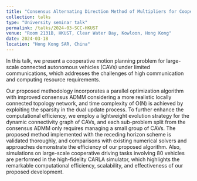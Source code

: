 ```yaml
---
title: "Consensus Alternating Direction Method of Multipliers for Cooperative Motion Planning of Large-Scale Non-Holonomic Agents"
collection: talks
type: "University seminar talk"
permalink: /talks/2024-03-SCC-HKUST
venue: "Room 2131B, HKUST, Clear Water Bay, Kowloon, Hong Kong"
date: 2024-03-18
location: "Hong Kong SAR, China"
---
```


In this talk, we present a cooperative motion planning problem for large-scale connected autonomous vehicles (CAVs) under limited communications, which addresses the challenges of high communication and computing resource requirements. 

Our proposed methodology incorporates a parallel optimization algorithm with improved consensus ADMM considering a more realistic locally connected topology network, and time complexity of O(N) is achieved by exploiting the sparsity in the dual update process. To further enhance the computational efficiency, we employ a lightweight evolution strategy for the dynamic connectivity graph of CAVs, and each sub-problem split from the consensus ADMM only requires managing a small group of CAVs. The proposed method implemented with the receding horizon scheme is validated thoroughly, and comparisons with existing numerical solvers and approaches demonstrate the efficiency of our proposed algorithm. Also, simulations on large-scale cooperative driving tasks involving 80 vehicles are performed in the high-fidelity CARLA simulator, which highlights the remarkable computational efficiency, scalability, and effectiveness of our proposed development.
